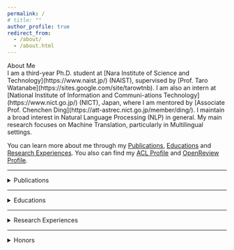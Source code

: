 ```yaml
---
permalink: /
# title: ""
author_profile: true
redirect_from: 
  - /about/
  - /about.html
---
```


<summary id="about_me"><span class="summary-heading">About Me</span></summary>
I am a third-year Ph.D. student at [Nara Institute of Science and Technology](https://www.naist.jp/) (NAIST), supervised by [Prof. Taro Watanabe](https://sites.google.com/site/tarowtnb).
I am also an intern at [National Institute of Information and Communi-ations Technology](https://www.nict.go.jp/) (NICT), Japan, where I am mentored by [Associate Prof. Chenchen Ding](https://att-astrec.nict.go.jp/member/ding/).
I maintain a broad interest in Natural Language Processing (NLP) in general.
My main research focuses on Machine Translation, particularly in Multilingual settings.

You can learn more about me through my [Publications](#publications), [Educations](#educations) and [Research Experiences](#research_experiences).
You also can find my [ACL Profile](https://aclanthology.org/people/z/zhi-qu/) and [OpenReview Profile](https://openreview.net/profile?id=%7EZhi_Qu2).

---

<details>
  <summary id="publications"><span class="summary-heading">Publications</span></summary>
  <ul>
    <li> 
      Registering Source Tokens to Target Language Spaces in Multilingual Neural Machine Translation
      <br>
      <u>Z. Qu</u>, Y. Wang, J. Mao, C. Ding, H. Tanaka, M. Utiyama, T. Watanabe
      <br>
        <em>
          ACL 2025
        </em>
      <br>
      <img src="https://img.shields.io/badge/Oral-orange"/>
      <a href="https://arxiv.org/abs/2501.02979"><img src="https://img.shields.io/badge/Paper-blue"/></a>
      <a href="https://docs.google.com/presentation/d/1JWh-fqMgLnruewbnFrfIEp085XTIeN4D/edit?usp=drive_link&ouid=117841621988194296049&rtpof=true&sd=true"><img src="https://img.shields.io/badge/Slides-green"/></a>
      <a href="https://huggingface.co/naist-nlp/mitre_466m"><img src="https://img.shields.io/badge/Hugging%20Face-yellow"/></a>
    </li>
    <li>
      Languages Transferred Within the Encoder: On Representation Transfer in Zero-Shot Multilingual Translation
      <br>
        <u>Z. Qu</u>, C. Ding, T. Watanabe
      <br>
        <em>
          MT Summit 2025 <img src="https://img.shields.io/badge/Best%20Paper-red"/>
        </em>
      <br>
      <img src="https://img.shields.io/badge/Oral-orange"/>
      <a href="https://arxiv.org/abs/2406.08092"><img src="https://img.shields.io/badge/Paper-blue"/></a>
      <a href="https://docs.google.com/presentation/d/1OdeNpQReMO-65aaJbsOAuMJaENG1pe4p/edit?usp=sharing&ouid=117841621988194296049&rtpof=true&sd=true"><img src="https://img.shields.io/badge/Slides-green"/></a>
    </li>
    <li>
      Exploring Intrinsic Language-specific Subspaces in Fine-tuning Multilingual Neural Machine Translation
      <br>
        Z. Cao, <u>Z. Qu</u>, H. Kamigaito, T. Watanabe
      <br>
        <em>
          EMNLP 2024
        </em>
      <br>
      <img src="https://img.shields.io/badge/Poster-purple"/>
      <a href="https://aclanthology.org/2024.emnlp-main.1177"><img src="https://img.shields.io/badge/Paper-blue"/></a>
    </li>
    <li>
      Cross-lingual Contextualized Phrase Retrieval
      <br>
        H. Li, D. Cai, <u>Z. Qu</u>, Q. Cui, H. Kamigaito, L. Liu, T. Watanabe
      <br>
        <em>
          Findings of EMNLP 2024
        </em>
      <br>
      <img src="https://img.shields.io/badge/Poster-purple"/>
      <a href="https://aclanthology.org/2024.findings-emnlp.383"><img src="https://img.shields.io/badge/Paper-blue"/></a>
    </li>
    <li>
      Disentangling Pretrained Representation to Leverage Low-Resource Languages in Multilingual Machine Translation
      <br>
        F. Hudi, <u>Z. Qu</u>, H. Kamigaito, T. Watanabe
      <br>
        <em>
          LREC-COLING 2024
        </em>
      <br>
      <img src="https://img.shields.io/badge/Poster-purple"/>
      <a href="https://aclanthology.org/2024.lrec-main.446/"><img src="https://img.shields.io/badge/Paper-blue"/></a>
    </li>
    <li>
      Adapting to Non-Centered Languages for Zero-shot Multilingual Translation
      <br>
        <u>Z. Qu</u>, T. Watanabe
      <br>
        <em>
          COLING 2022
        </em>
      <br>
      <img src="https://img.shields.io/badge/Oral-orange"/>
      <a href="https://aclanthology.org/2022.coling-1.467/"><img src="https://img.shields.io/badge/Paper-blue"/></a>
    </li>
  </ul>
</details>

---

<details>
  <summary id="educations"><span class="summary-heading">Educations</span></summary>
  <h3>Nara Institute of Science and Technology, Japan</h3>
  Supervised by <a href="https://sites.google.com/site/tarowtnb">Prof. Taro Watanabe</a> at <a href="https://nlp.naist.jp/en">NLP Lab</a>
  <ul>
    <li>Ph.D. Candidate of Engineering, 2023.4 ~ present</li>
    <li>Master of Engineering, 2021.4 ~ 2023.3</li>
  </ul>

  <h3>Chongqing Normal University, China</h3>
  <ul>
    <li>Bachelor of Science, 2015.9 ~ 2019.6</li>
  </ul>
</details>

---

<details>
  <summary id="research_experiences"><span class="summary-heading">Research Experiences</span></summary>
  <ul>
    <li>Intern, <a href="https://att-astrec.nict.go.jp/">Advanced Translation Technology Laboratory</a>, 
  <a href="https://astrec.nict.go.jp/">ASTERC</a>, NICT, 2023.10 ~ present</li>
    <li>Research Assistant, NLP Lab, NAIST, 2023.4 ~ present</li>
  </ul>
</details>

---

<details>
  <summary id="honors"><span class="summary-heading">Honors</span></summary>
  <ul>
    <li>
      Springer EAMT 2025 Best Paper Award, 2025
    </li>
    <li>
      NAIST Outstanding Student, 2022
    </li>
    <li>
      Google East Asia Student Travel Grants, 2022
    </li>
  </ul>
</details>
